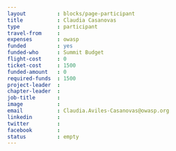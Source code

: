 ```yaml
---
layout          : blocks/page-participant
title           : Claudia Casanovas
type            : participant
travel-from     :
expenses        : owasp
funded          : yes
funded-who      : Summit Budget
flight-cost     : 0
ticket-cost     : 1500
funded-amount   : 0
required-funds  : 1500
project-leader  :
chapter-leader  :
job-title       :
image           :
email           : Claudia.Aviles-Casanovas@owasp.org
linkedin        :
twitter         :
facebook        :
status          : empty
---
```


<!-- put more details about participant here -->
